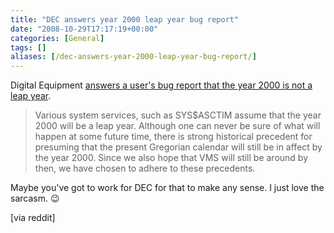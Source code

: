 ```yaml
---
title: "DEC answers year 2000 leap year bug report"
date: "2008-10-29T17:17:19+00:00"
categories: [General]
tags: []
aliases: [/dec-answers-year-2000-leap-year-bug-report/]
---
```


Digital Equipment [answers a user's bug report that the year 2000 is not a leap year](http://www-users.cs.york.ac.uk/susan/joke/decly.htm).

>Various system services, such as SYS$ASCTIM assume that the year  2000
will  be  a  leap  year.   Although one can never be sure of what will
happen at some future time, there is strong historical  precedent  for
presuming  that the present Gregorian calendar will still be in affect
by the year 2000.  Since we also hope that VMS will still be around by
then, we have chosen to adhere to these precedents.

Maybe you've got to work for DEC for that to make any sense. I just love the sarcasm. :wink:

[via reddit]
